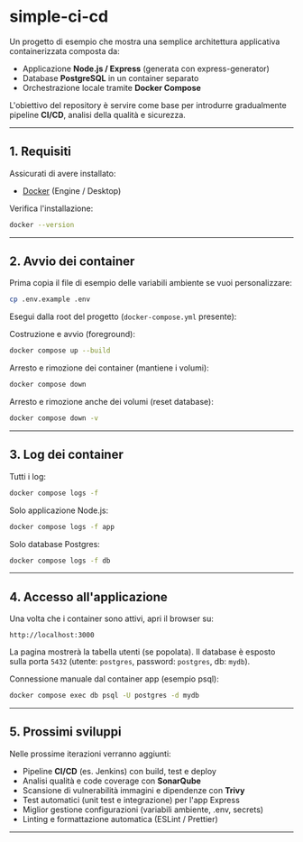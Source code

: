 # simple-ci-cd

Un progetto di esempio che mostra una semplice architettura applicativa containerizzata composta da:

- Applicazione **Node.js / Express** (generata con express-generator)
- Database **PostgreSQL** in un container separato
- Orchestrazione locale tramite **Docker Compose**

L'obiettivo del repository è servire come base per introdurre gradualmente pipeline **CI/CD**, analisi della qualità e sicurezza.

---

## 1. Requisiti

Assicurati di avere installato:

- [Docker](https://www.docker.com/) (Engine / Desktop)

Verifica l'installazione:

```bash
docker --version
```

---

## 2. Avvio dei container

Prima copia il file di esempio delle variabili ambiente se vuoi personalizzare:
```bash
cp .env.example .env

```

Esegui dalla root del progetto (`docker-compose.yml` presente):

Costruzione e avvio (foreground):
```bash
docker compose up --build
```

Arresto e rimozione dei container (mantiene i volumi):
```bash
docker compose down
```

Arresto e rimozione anche dei volumi (reset database):
```bash
docker compose down -v
```

---

## 3. Log dei container

Tutti i log:
```bash
docker compose logs -f
```

Solo applicazione Node.js:
```bash
docker compose logs -f app
```

Solo database Postgres:
```bash
docker compose logs -f db
```

---

## 4. Accesso all'applicazione

Una volta che i container sono attivi, apri il browser su:

```
http://localhost:3000
```

La pagina mostrerà la tabella utenti (se popolata). Il database è esposto sulla porta `5432` (utente: `postgres`, password: `postgres`, db: `mydb`).

Connessione manuale dal container app (esempio psql):
```bash
docker compose exec db psql -U postgres -d mydb
```

---

## 5. Prossimi sviluppi

Nelle prossime iterazioni verranno aggiunti:

- Pipeline **CI/CD** (es. Jenkins) con build, test e deploy
- Analisi qualità e code coverage con **SonarQube**
- Scansione di vulnerabilità immagini e dipendenze con **Trivy**
- Test automatici (unit test e integrazione) per l'app Express
- Miglior gestione configurazioni (variabili ambiente, .env, secrets)
- Linting e formattazione automatica (ESLint / Prettier)

---


